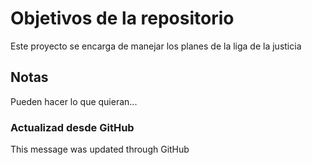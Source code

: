 # Objetivos de la repositorio

Este proyecto se encarga de manejar los planes de la liga de la justicia


## Notas
Pueden hacer lo que quieran...

### Actualizad desde GitHub
This message was updated through GitHub

